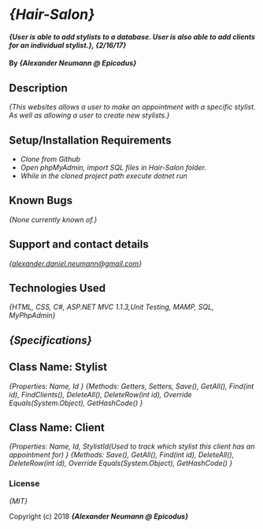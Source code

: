 # _{Hair-Salon}_

#### _{User is able to add stylists to a database. User is also able to add clients for an individual stylist.}, {2/16/17}_

#### By _**{Alexander Neumann @ Epicodus}**_

## Description

_{This websites allows a user to make an appointment with a specific stylist. As well as allowing a user to create new stylists.}_

## Setup/Installation Requirements

* _Clone from Github_
* _Open phpMyAdmin, import SQL files in Hair-Salon folder._
* _While in the cloned project path execute dotnet run_


## Known Bugs

_{None currently known of.}_

## Support and contact details

_{alexander.daniel.neumann@gmail.com}_

## Technologies Used

_{HTML, CSS, C#, ASP.NET MVC 1.1.3,Unit Testing, MAMP, SQL, MyPhpAdmin}_

## _{Specifications}_
## Class Name: Stylist
_{Properties: Name, Id }_
_{Methods: Getters, Setters, Save(), GetAll(), Find(int id), FindClients(), DeleteAll(), DeleteRow(int id), Override Equals(System.Object), GetHashCode() }_

## Class Name: Client
_{Properties: Name, Id, StylistId(Used to track which stylist this client has an appointment for) }_
_{Methods: Save(), GetAll(), Find(int id), DeleteAll(), DeleteRow(int id), Override Equals(System.Object), GetHashCode() }_

### License

*{MIT}*

Copyright (c) 2018 **_{Alexander Neumann @ Epicodus}_**
